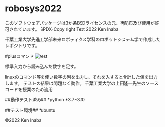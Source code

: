 # robosys2022

このソフトウェアパッケージは3か条BSDライセンスの元、再配布及び使用が許可されています。
SPDX-Copy right Text 2022 Ken Inaba

千葉工業大学先進工学部未来ロボティクス学科のロボットシステム学で作成したレポジトリです。

#plusコマンド
![test](https://github.com/dynepanch/robosys2022/actions/workflows/test.yml/badge.svg)

標準入力から読み込んだ数字を足す。

linuxのコマンド等を使い数字の列を出力し、それを入すると合計した値を出力します。
テストの結果は問題なく動作。
千葉工業大学の上田隆一先生のソースコードを授業のため流用

##動作テスト済み##
*python
	*3.7~3.10

##テスト環境##
*ubuntu

©2022 Ken Inaba
